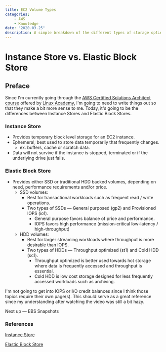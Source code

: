 ```yaml
---
title: EC2 Volume Types
categories:
    - AWS
    - Knowledge
date: "2020.03.25"
description: A simple breakdown of the different types of storage options available for EC2 instances, helping to clarify when to use each one.
---
```


<!--markdownlint-disable-->

# Instance Store vs. Elastic Block Store

## Preface

Since I'm currently going through the [AWS Certified Solutions Architect course](https://linuxacademy.com/course/aws-certified-solutions-architect-2019-associate-level/) offered by [Linux Academy](https://linuxacademy.com), I'm going to need to write things out so that they make a bit more sense to me. Today, it's going to be the differences between Instance Stores and Elastic Block Stores.

<!-- more -->

### Instance Store

* Provides temporary block level storage for an EC2 instance.
* Ephemeral; best used to store data temporarily that frequently changes.
  * ex. buffers, cache or scratch data.
* Data will not survive if the instance is stopped, terminated or if the underlying drive just fails.

### Elastic Block Store

* Provides either SSD or traditional HDD backed volumes, depending on need, performance requirements and/or price.
  * SSD volumes:
    * Best for transactional workloads such as frequent read / write operations.
    * Two types of SSDs — General purposed (gp2) and Provisioned IOPS (io1).
      * General purpose favors balance of price and performance.
      * IOPS favors high performance (mission-critical low-latency / high-throughput)
  * HDD volumes:
    * Best for larger streaming workloads where throughput is more desirable than IOPS.
    * Two types of HDDs — Throughput optimized (st1) and Cold HDD (sc1).
      * Throughput optimized is better used towards hot storage where data is frequently accessed and throughput is essential.
      * Cold HDD is low cost storage designed for less frequently accessed workloads such as archiving.

I'm not going to get into IOPS or I/O credit balances since I think those topics require their own page(s). This should serve as a great reference since my understanding after watching the video was still a bit hazy.

Next up — EBS Snapshots

### References

[Instance Store](https://docs.aws.amazon.com/AWSEC2/latest/UserGuide/InstanceStorage.html)

[Elastic Block Store](https://docs.aws.amazon.com/AWSEC2/latest/UserGuide/ebs-volume-types.html)
